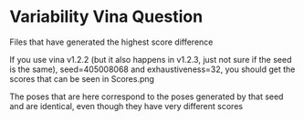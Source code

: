 # Variability Vina Question

Files that have generated the highest score difference

If you use vina v1.2.2 (but it also happens in v1.2.3, just not sure if the seed is the same), seed=405008068 and exhaustiveness=32, you should get the scores that can be seen in Scores.png

The poses that are here correspond to the poses generated by that seed and are identical, even though they have very different scores
